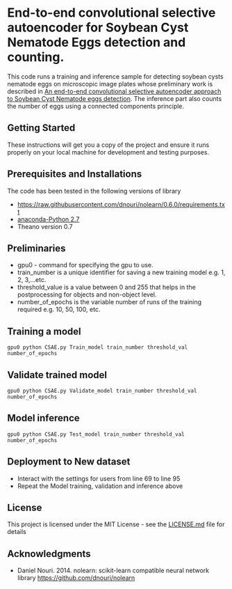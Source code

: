 # End-to-end convolutional selective autoencoder for Soybean Cyst Nematode Eggs detection and counting.

This code runs a training and inference sample for detecting soybean cysts nematode eggs on microscopic image plates whose preliminary work is described in [An end-to-end convolutional selective autoencoder
approach to Soybean Cyst Nematode eggs detection](https://arxiv.org/pdf/1603.07834.pdf). The inference part also counts the number of eggs using a connected components principle.

## Getting Started

These instructions will get you a copy of the project and ensure it runs properly on your local machine for development and testing purposes.

## Prerequisites and Installations

The code has been tested in the following versions of library
* https://raw.githubusercontent.com/dnouri/nolearn/0.6.0/requirements.txt
* [anaconda-Python 2.7](https://conda.io/docs/user-guide/install/index.html)
* Theano version 0.7

## Preliminaries

* gpu0 - command for specifying the gpu to use. 
* train_number is a unique identifier for saving a new training model e.g. 1, 2, 3,...etc. 
* threshold_value is a value between 0 and 255 that helps in the postprocessing for objects and non-object level.
* number_of_epochs is the variable number of runs of the training required e.g. 10, 50, 100, etc.

## Training a model

```
gpu0 python CSAE.py Train_model train_number threshold_val number_of_epochs
```

## Validate trained model

```
gpu0 python CSAE.py Validate_model train_number threshold_val number_of_epochs
```

## Model inference

```
gpu0 python CSAE.py Test_model train_number threshold_val number_of_epochs
```

## Deployment to New dataset

* Interact with the settings for users  from line 69 to line 95
* Repeat the Model training, validation and inference above

## License

This project is licensed under the MIT License - see the [LICENSE.md](LICENSE.md) file for details

## Acknowledgments

* Daniel Nouri. 2014. nolearn: scikit-learn compatible neural network library https://github.com/dnouri/nolearn


